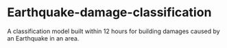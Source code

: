# Earthquake-damage-classification
A classification model built within 12 hours for building damages caused by an Earthquake in an area. 
